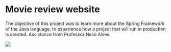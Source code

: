<h1> Movie review website </h1>

<p>
The objective of this project was to learn more about the Spring Framework of the Java language, to experience how a project that will run in production is created. Assistance from Professor Nelio Alves </p>
<a href="https://www.youtube.com/c/DevSuperior" target="_blank"><img src="https://img.shields.io/badge/YouTube-FF0000?style=for-the-badge&logo=youtube&logoColor=white" target="_blank"></a>
